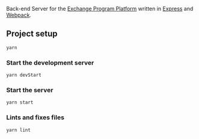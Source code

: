 Back-end Server for the [Exchange Program Platform](https://github.com/nsysu-oia/exchange) written in [Express](https://expressjs.com) and [Webpack](https://webpack.js.org).

## Project setup
```
yarn
```

### Start the development server
```
yarn devStart
```

### Start the server
```
yarn start
```

### Lints and fixes files
```
yarn lint
```
